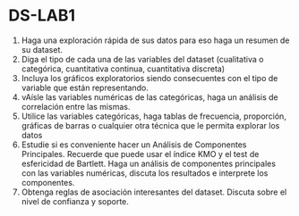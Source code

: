 # DS-LAB1

1. Haga una exploración rápida de sus datos para eso haga un resumen de su dataset.
2. Diga el tipo de cada una de las variables del dataset (cualitativa o categórica, cuantitativa continua, cuantitativa discreta)
3. Incluya los gráficos exploratorios siendo consecuentes con el tipo de variable que están representando.
4. vAísle las variables numéricas de las categóricas, haga un análisis de correlación entre las mismas.
5. Utilice las variables categóricas, haga tablas de frecuencia, proporción, gráficas de barras o cualquier otra técnica que le permita explorar los datos
6. Estudie si es conveniente hacer un Análisis de Componentes Principales. Recuerde que puede usar el índice KMO y el test de esfericidad de Bartlett. Haga un análisis de componentes principales con las variables numéricas, discuta los resultados e interprete los componentes.
7. Obtenga reglas de asociación interesantes del dataset. Discuta sobre el nivel de confianza y soporte.
